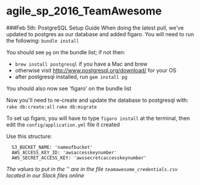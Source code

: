 # agile_sp_2016_TeamAwesome

###Feb 5th: PostgreSQL Setup Guide
When doing the latest pull, we've updated to postgres as our database and added figaro. You will need to run the following:
  `bundle install`

You should see `pg` on the bundle list; if not then:

  - `brew install postgresql` if you have a Mac and brew
  - otherwise visit http://www.postgresql.org/download/ for your OS
  - after postgresql installed, run `gem install pg`

You should also now see 'figaro' on the bundle list

Now you'll need to re-create and update the database to postgresql with:
  `rake db:create:all`
  `rake db:migrate`

To set up figaro, you will have to type `figaro install` at the terminal,
then edit the `config/application.yml` file it created

Use this structure:
```
  S3_BUCKET_NAME: 'nameofbucket'
  AWS_ACCESS_KEY_ID: 'awsaccesskeynumber'
  AWS_SECRET_ACCESS_KEY: 'awssecretcaccesskeynumber'
```

*The values to put in the '' are in the file `teamawesome_credentials.csv` located in our Slack files online*
